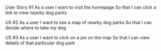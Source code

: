 User Story #1
As a user
I want to visit the homepage
So that I can click a link to view nearby dog parks

US #2
As a user
I want to see a map of nearby dog parks
So that I can decide where to take my dog

US #3
As a user
I want to click on a pin on the map
So that I can view details of that particular dog park